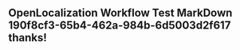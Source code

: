 <properties
ms.topic="hero-topic"
ms.test1="hero-topic"
ms.test2="test"/>

## OpenLocalization Workflow Test MarkDown 190f8cf3-65b4-462a-984b-6d5003d2f617 thanks!
